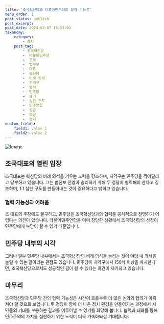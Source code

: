 ```yaml
---
title: '조국혁신당과 더불어민주당의 협력 가능성'
menu_order: 1
post_status: publish
post_excerpt: 
post_date: 2024-03-07 16:51:03
taxonomy:
    category:
        - 정치
    post_tag:
        - 조국혁신당
        -  더불어민주당
        -  조국
        -  법무부
        -  대표
        -  혁신당
        -  비례 의석
        -  지역구
        -  협력
        -  민주당
        -  승리
        -  심판 구도
        -  민주연합
        -  성공
        -  야당
        -  정치
custom_fields:
    field1: value 1
    field2: value 2
---
```


![Image](https://imgnews.pstatic.net/image/032/2024/03/05/0003282587_001_20240305094401098.jpg?type=w647)

## 조국대표의 열린 입장
조국대표는 혁신당의 비례 의석을 키우는 노력을 강조하며, 지역구는 민주당을 찍어달라고 당부하고 있습니다. 그는 범진보 진영이 승리하기 위해 두 정당이 협력해야 한다고 강조하며, 1:1 심판 구도를 만들어내는 것이 중요하다고 밝히고 있습니다.
### 협력 가능성과 어려움
조 대표의 주장에도 불구하고, 민주당은 조국혁신당과의 협력을 공식적으로 천명하기 어렵다는 의견이 있습니다. 더불어민주연합을 이미 창당한 상황에서 조국혁신당의 성장이 민주당에게 부담이 될 수 있기 때문입니다.
## 민주당 내부의 시각
그러나 일부 민주당 내부에서는 조국혁신당의 비례 의석을 늘리는 것이 야당 내 의석을 늘릴 수 있는 길이라는 관점도 있습니다. 민주당이 지역구에서 150석 이상을 차지한다면, 조국혁신당으로서도 성공적인 길이 될 수 있다는 의견이 제기되고 있습니다.
## 마무리
조국혁신당과 민주당 간의 협력 가능성은 시간이 흐를수록 더 많은 논의와 협의가 이뤄져야 할 것으로 보입니다. 두 정당이 함께 더 나은 정치 환경을 만들어가는 과정에서 시민들의 기대를 부응하는 결과를 이루어낼 수 있기를 희망해 봅니다. 협력과 대화를 통해 민주주의의 가치를 실현하기 위한 노력이 더욱 가속화되길 기대합니다.

